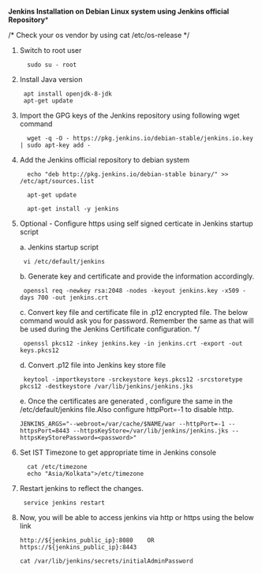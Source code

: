 ******Jenkins Installation on Debian Linux system using Jenkins official Repository*******

/* 
Check your os vendor by using cat /etc/os-release
*/

1. Switch to root user

         sudo su - root

2. Install Java version
    
        apt install openjdk-8-jdk
        apt-get update
    
3. Import the GPG keys of the Jenkins repository using following wget command
    
         wget -q -O - https://pkg.jenkins.io/debian-stable/jenkins.io.key | sudo apt-key add -
        
4. Add the Jenkins official repository to debian system
    
         echo "deb http://pkg.jenkins.io/debian-stable binary/" >> /etc/apt/sources.list
         
         apt-get update
         
         apt-get install -y jenkins
    
5. Optional - Configure https using self signed certicate in Jenkins startup script
 
   a. Jenkins startup script
        
        vi /etc/default/jenkins
        
   b. Generate key and certificate and provide the information accordingly.
        
        openssl req -newkey rsa:2048 -nodes -keyout jenkins.key -x509 -days 700 -out jenkins.crt
        
   c. Convert key file and certificate file in .p12 encrypted file. The below command would ask you for password. Remember the same as that will be used during the Jenkins Certificate configuration. */
        
        
        openssl pkcs12 -inkey jenkins.key -in jenkins.crt -export -out keys.pkcs12
        
   d. Convert .p12 file into Jenkins key store file     
        
        keytool -importkeystore -srckeystore keys.pkcs12 -srcstoretype pkcs12 -destkeystore /var/lib/jenkins/jenkins.jks
   
   e. Once the certificates are generated , configure the same in the /etc/default/jenkins file.Also configure httpPort=-1 to disable http.
        
       JENKINS_ARGS="--webroot=/var/cache/$NAME/war --httpPort=-1 --httpsPort=8443 --httpsKeyStore=/var/lib/jenkins/jenkins.jks --httpsKeyStorePassword=<password>"
      
      
6. Set IST Timezone to get appropriate time in Jenkins console 

         cat /etc/timezone
         echo "Asia/Kolkata">/etc/timezone

7. Restart jenkins to reflect the changes.
       
        service jenkins restart
       
8. Now, you will be able to access jenkins via http or https using the below link
       
       http://${jenkins_public_ip}:8080    OR     https://${jenkins_public_ip}:8443
       
       cat /var/lib/jenkins/secrets/initialAdminPassword
       

       



